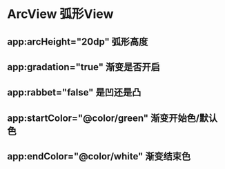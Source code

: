 # ArcView  弧形View
##  app:arcHeight="20dp" 弧形高度
##  app:gradation="true" 渐变是否开启
##  app:rabbet="false" 是凹还是凸
##  app:startColor="@color/green" 渐变开始色/默认色
##  app:endColor="@color/white" 渐变结束色